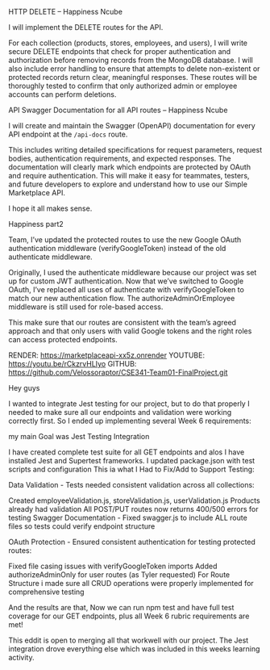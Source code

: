 HTTP DELETE – Happiness Ncube

I will implement the DELETE routes for the API.

For each collection (products, stores, employees, and users), I will write secure DELETE endpoints that check for proper authentication and authorization before removing records from the MongoDB database.
I will also include error handling to ensure that attempts to delete non-existent or protected records return clear, meaningful responses.
These routes will be thoroughly tested to confirm that only authorized admin or employee accounts can perform deletions.


 API Swagger Documentation for all API routes – Happiness Ncube

I will create and maintain the Swagger (OpenAPI) documentation for every API endpoint at the `/api-docs` route.

This includes writing detailed specifications for request parameters, request bodies, authentication requirements, and expected responses.
The documentation will clearly mark which endpoints are protected by OAuth and require authentication.
This will make it easy for teammates, testers, and future developers to explore and understand how to use our Simple Marketplace API.

I hope it all makes sense.


Happiness part2

Team, I’ve updated the protected routes to use the new Google OAuth authentication middleware (verifyGoogleToken) instead of the old authenticate middleware.

Originally, I used the authenticate middleware because our project was set up for custom JWT authentication. Now that we’ve switched to Google OAuth, I’ve replaced all uses of authenticate with verifyGoogleToken to match our new authentication flow. The authorizeAdminOrEmployee middleware is still used for role-based access.

This make sure that our routes are consistent with the team’s agreed approach and that only users with valid Google tokens and the right roles can access protected endpoints.

RENDER: https://marketplaceapi-xx5z.onrender
YOUTUBE: https://youtu.be/rCkzrvHLIyo
GITHUB: https://github.com/Velossoraptor/CSE341-Team01-FinalProject.git

Hey guys

I wanted to integrate Jest testing for our project, but to do that properly I needed to make sure all our endpoints and validation were working correctly first. So I ended up implementing several Week 6 requirements:

my main Goal was Jest Testing Integration

I have created complete test suite for all GET endpoints and alos I have installed Jest and Supertest frameworks.
I updated package.json with test scripts and configuration
This ia what I Had to Fix/Add to Support Testing:

Data Validation - Tests needed consistent validation across all collections:

Created employeeValidation.js, storeValidation.js, userValidation.js
Products already had validation 
All POST/PUT routes now returns 400/500 errors for testing
Swagger Documentation - Fixed swagger.js to include ALL route files so tests could verify endpoint structure

OAuth Protection - Ensured consistent authentication for testing protected routes:

Fixed file casing issues with verifyGoogleToken imports
Added authorizeAdminOnly for user routes (as Tyler requested)
For Route Structure i made sure all CRUD operations were properly implemented for comprehensive testing

And the results are that, Now we can run npm test and have full test coverage for our GET endpoints, plus all Week 6 rubric requirements are met!

This eddit is open to merging all that workwell with our project.
The Jest integration drove everything else which was included in this weeks learning activity.